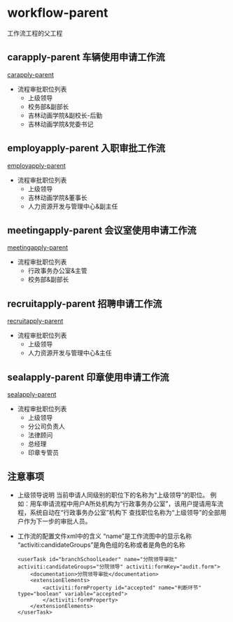 # workflow-parent
  工作流工程的父工程
## carapply-parent 车辆使用申请工作流
  [carapply-parent](oa-parent/workflow-parent/carapply-parent/README.md)
  * 流程审批职位列表
    * 上级领导
    * 校务部&副部长
    * 吉林动画学院&副校长-后勤
    * 吉林动画学院&党委书记

## employapply-parent 入职审批工作流
  [employapply-parent](oa-parent/workflow-parent/employapply-parent/README.md)
  * 流程审批职位列表
    * 上级领导
    * 吉林动画学院&董事长
    * 人力资源开发与管理中心&副主任

## meetingapply-parent 会议室使用申请工作流
  [meetingapply-parent](oa-parent/workflow-parent/meetingapply-parent/README.md)
  * 流程审批职位列表
    * 行政事务办公室&主管
    * 校务部&副部长

## recruitapply-parent 招聘申请工作流
  [recruitapply-parent](oa-parent/workflow-parent/recruitapply-parent/README.md)
  * 流程审批职位列表
    * 上级领导
    * 人力资源开发与管理中心&主任

## sealapply-parent 印章使用申请工作流
  [sealapply-parent](oa-parent/workflow-parent/sealapply-parent/README.md)
  * 流程审批职位列表
    * 上级领导
    * 分公司负责人
    * 法律顾问
    * 总经理
    * 印章专管员

## 注意事项
  * 上级领导说明
  当前申请人同级别的职位下的名称为“上级领导”的职位。
  例如：用车申请流程中用户A所处机构为“行政事务办公室”，该用户提请用车流程，系统自动在“行政事务办公室”机构下
  查找职位名称为“上级领导”的全部用户作为下一步的审批人员。
  * 工作流的配置文件xml中的含义
  “name”是工作流图中的显示名称
  “activiti:candidateGroups”是角色组的名称或者是角色的名称

        <userTask id="branchSchoolLeader" name="分院领导审批" activiti:candidateGroups="分院领导" activiti:formKey="audit.form">
            <documentation>分院领导审批</documentation>
            <extensionElements>
                <activiti:formProperty id="accepted" name="判断环节" type="boolean" variable="accepted">
                </activiti:formProperty>
            </extensionElements>
        </userTask>

